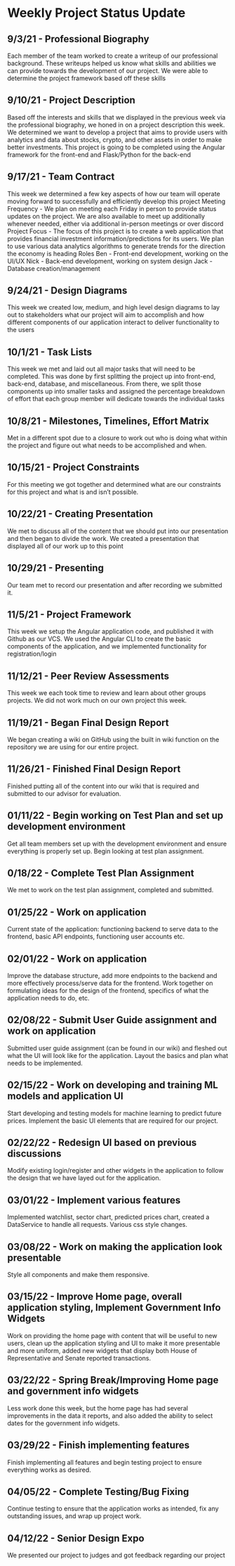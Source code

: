 # Weekly Project Status Update

## 9/3/21 - Professional Biography
Each member of the team worked to create a writeup of our professional background. These writeups helped us know what skills and abilities we can provide towards the development of our project. We were able to determine the project framework  based off these skills

## 9/10/21 - Project Description
Based off the interests and skills that we displayed in the previous week via the professional biography, we honed in on a project description this week. We determined we want to develop a project that aims to provide users with analytics and data about stocks, crypto, and other assets in order to make better investments. This project is going to be completed using the Angular framework for the front-end and Flask/Python for the back-end

## 9/17/21 - Team Contract
This week we determined a few key aspects of how our team will operate moving forward to successfully and efficiently develop this project
Meeting Frequency - We plan on meeting each Friday in person to provide status updates on the project. We are also available to meet up additionally whenever needed, either via additional in-person meetings or over discord
Project Focus - The focus of this project is to create a web application that provides financial investment information/predictions for its users. We plan to use various data analytics algorithms to generate trends for the direction the economy is heading
Roles
Ben - Front-end development, working on the UI/UX
Nick - Back-end development, working on system design
Jack - Database creation/management

## 9/24/21 - Design Diagrams
This week we created low, medium, and high level design diagrams to lay out to stakeholders what our project will aim to accomplish and how different components of our application interact to deliver functionality to the users

## 10/1/21 - Task Lists
This week we met and laid out all major tasks that will need to be completed. This was done by first splitting the project up into front-end, back-end, database, and miscellaneous. From there, we split those components up into smaller tasks and assigned the percentage breakdown of effort that each group member will dedicate towards the individual tasks

## 10/8/21 - Milestones, Timelines, Effort Matrix
Met in a different spot due to a closure to work out who is doing what within the project and figure out what needs to be accomplished and when.

## 10/15/21 - Project Constraints
For this meeting we got together and determined what are our constraints for this project and what is and isn’t possible.

## 10/22/21 - Creating Presentation
We met to discuss all of the content that we should put into our presentation and then began to divide the work. We created a presentation that displayed all of our work up to this point

## 10/29/21 - Presenting
Our team met to record our presentation and after recording we submitted it.

## 11/5/21 - Project Framework
This week we setup the Angular application code, and published it with Github as our VCS. We used the Angular CLI to create the basic components of the application, and we implemented functionality for registration/login

## 11/12/21 - Peer Review Assessments
This week we each took time to review and learn about other groups projects. We did not work much on our own project this week.

## 11/19/21 - Began Final Design Report
We began creating a wiki on GitHub using the built in wiki function on the repository we are using for our entire project.

## 11/26/21 - Finished Final Design Report
Finished putting all of the content into our wiki that is required and submitted to our advisor for evaluation.

## 01/11/22 - Begin working on Test Plan and set up development environment
Get all team members set up with the development environment and ensure everything is properly set up. Begin looking at test plan assignment.

## 0/18/22 - Complete Test Plan Assignment
We met to work on the test plan assignment, completed and submitted.

## 01/25/22 - Work on application
Current state of the application: functioning backend to serve data to the frontend, basic API endpoints, functioning user accounts etc.

## 02/01/22 - Work on application
Improve the database structure, add more endpoints to the backend and more effectively process/serve data for the frontend. Work together on formulating ideas for the design of the frontend, specifics of what the application needs to do, etc.

## 02/08/22 - Submit User Guide assignment and work on application
Submitted user guide assignment (can be found in our wiki) and fleshed out what the UI will look like for the application. Layout the basics and plan what needs to be implemented.

## 02/15/22 - Work on developing and training ML models and application UI
Start developing and testing models for machine learning to predict future prices. Implement the basic UI elements that are required for our project.

## 02/22/22 - Redesign UI based on previous discussions
Modify existing login/register and other widgets in the application to follow the design that we have layed out for the application.

## 03/01/22 - Implement various features
Implemented watchlist, sector chart, predicted prices chart, created a DataService to handle all requests. Various css style changes.

## 03/08/22 - Work on making the application look presentable
Style all components and make them responsive.

## 03/15/22 - Improve Home page, overall application styling, Implement Government Info Widgets
Work on providing the home page with content that will be useful to new users, clean up the application styling and UI to make it more presentable and more uniform, added new widgets that display both House of Representative and Senate reported transactions.

## 03/22/22 - Spring Break/Improving Home page and government info widgets
Less work done this week, but the home page has had several improvements in the data it reports, and also added the ability to select dates for the government info widgets.

## 03/29/22 - Finish implementing features
Finish implementing all features and begin testing project to ensure everything works as desired.

## 04/05/22 - Complete Testing/Bug Fixing
Continue testing to ensure that the application works as intended, fix any outstanding issues, and wrap up project work.

## 04/12/22 - Senior Design Expo
We presented our project to judges and got feedback regarding our project
